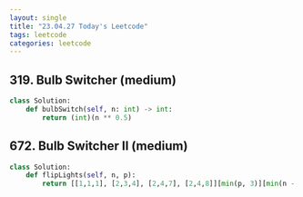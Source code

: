 ```yaml
---
layout: single
title: "23.04.27 Today's Leetcode"
tags: leetcode
categories: leetcode
---
```


## 319. Bulb Switcher (medium)

```python
class Solution:
    def bulbSwitch(self, n: int) -> int:
        return (int)(n ** 0.5)
```

## 672. Bulb Switcher II (medium)

```python
class Solution:
    def flipLights(self, n, p):
        return [[1,1,1], [2,3,4], [2,4,7], [2,4,8]][min(p, 3)][min(n - 1, 2)]
```
